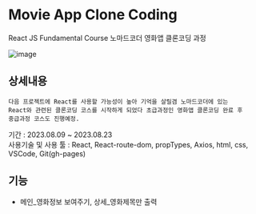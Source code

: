 # Movie App Clone Coding

React JS Fundamental Course
노마드코더 영화앱 클론코딩 과정

![image](https://github.com/cjccss/movie_app/assets/75620662/a94bd4b9-394d-49ad-a97c-40ad5b9c825a)

## 상세내용

```
다음 프로젝트에 React를 사용할 가능성이 높아 기억을 살릴겸 노마드코더에 있는
React와 관련된 클론코딩 코스를 시작하게 되었다 초급과정인 영화앱 클론코딩 완료 후
중급과정 코스도 진행예정.
```

기간 : 2023.08.09 ~ 2023.08.23     
사용기술 및 사용 툴 : React, React-route-dom, propTypes, Axios, html, css, VSCode, Git(gh-pages)


## 기능
* 메인_영화정보 보여주기, 상세_영화제목만 출력



